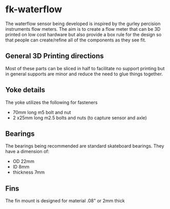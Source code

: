 # fk-waterflow

The waterflow sensor being developed is inspired by the gurley percision instruments flow meters. The aim is to create a flow meter that can be 3D printed on low cost hardware but also provide a box rule for the design so that people can create/refine all of the components as they see fit.

## General 3D Printing directions
Most of these parts can be sliced in half to facilitate no support printing but in general supports are minor and reduce the need to glue things together. 

## Yoke details
The yoke utilizes the following for fasteners
- 70mm long m5 bolt and nut 
- 2 x25mm long m2.5 bolts and nuts (to capture sensor and axle)

## Bearings
The bearings being recommended are standard skateboard bearings. They have a dimension of:
- OD 22mm
- ID 8mm
- thickness 7mm

## Fins
The fin mount is designed for material .08" or 2mm thick
